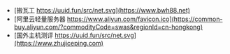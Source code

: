 - [搬瓦工 https://uuid.fun/src/net.svg](https://www.bwh88.net)
- [阿里云轻量服务器 https://www.aliyun.com/favicon.ico](https://common-buy.aliyun.com/?commodityCode=swas&regionId=cn-hongkong)
- [国外主机测评 https://uuid.fun/src/net.svg](https://www.zhujiceping.com)